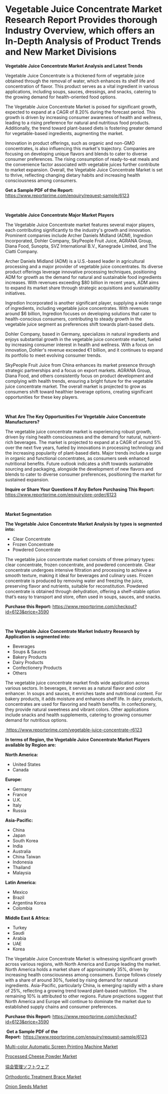 <p><h1>Vegetable Juice Concentrate Market Research Report Provides thorough Industry Overview, which offers an In-Depth Analysis of Product Trends and New Market Divisions</h1></p><p><strong>Vegetable Juice Concentrate Market Analysis and Latest Trends</strong></p>
<p><p>Vegetable Juice Concentrate is a thickened form of vegetable juice obtained through the removal of water, which enhances its shelf life and concentration of flavor. This product serves as a vital ingredient in various applications, including soups, sauces, dressings, and snacks, catering to the growing demand for health-oriented food options.</p><p>The Vegetable Juice Concentrate Market is poised for significant growth, expected to expand at a CAGR of 8.20% during the forecast period. This growth is driven by increasing consumer awareness of health and wellness, leading to a rising preference for natural and nutritious food products. Additionally, the trend toward plant-based diets is fostering greater demand for vegetable-based ingredients, augmenting the market.</p><p>Innovation in product offerings, such as organic and non-GMO concentrates, is also influencing this market's trajectory. Companies are focusing on developing unique flavors and blends to cater to diverse consumer preferences. The rising consumption of ready-to-eat meals and the convenience factor associated with vegetable juices further contribute to market expansion. Overall, the Vegetable Juice Concentrate Market is set to thrive, reflecting changing dietary habits and increasing health consciousness among consumers.</p></p>
<p><strong>Get a Sample PDF of the Report:&nbsp;</strong> <a href="https://www.reportprime.com/enquiry/request-sample/6123">https://www.reportprime.com/enquiry/request-sample/6123</a></p>
<p>&nbsp;</p>
<p><strong>Vegetable Juice Concentrate Major Market Players</strong></p>
<p><p>The Vegetable Juice Concentrate market features several major players, each contributing significantly to the industry's growth and innovation. Prominent companies include Archer Daniels Midland (ADM), Ingredion Incorporated, Dohler Company, SkyPeople Fruit Juice, AGRANA Group, Diana Food, Sunopta, SVZ International B.V., Kanegrade Limited, and The Ciatti Company.</p><p>Archer Daniels Midland (ADM) is a U.S.-based leader in agricultural processing and a major provider of vegetable juice concentrates. Its diverse product offerings leverage innovative processing techniques, positioning ADM for growth as the demand for natural and sustainable food ingredients increases. With revenues exceeding $80 billion in recent years, ADM aims to expand its market share through strategic acquisitions and sustainability initiatives.</p><p>Ingredion Incorporated is another significant player, supplying a wide range of ingredients, including vegetable juice concentrates. With revenues around $6 billion, Ingredion focuses on developing solutions that cater to health-conscious consumers, contributing to steady growth in the vegetable juice segment as preferences shift towards plant-based diets.</p><p>Dohler Company, based in Germany, specializes in natural ingredients and enjoys substantial growth in the vegetable juice concentrate market, fueled by increasing consumer interest in health and wellness. With a focus on innovation, Dohler's revenue exceeded €1 billion, and it continues to expand its portfolio to meet evolving consumer trends.</p><p>SkyPeople Fruit Juice from China enhances its market presence through strategic partnerships and a focus on export markets. AGRANA Group, Diana Food, and others consistently focus on product development and complying with health trends, ensuring a bright future for the vegetable juice concentrate market. The overall market is projected to grow as consumers shift toward healthier beverage options, creating significant opportunities for these key players.</p></p>
<p>&nbsp;</p>
<p><strong>What Are The Key Opportunities For Vegetable Juice Concentrate Manufacturers?</strong></p>
<p><p>The vegetable juice concentrate market is experiencing robust growth, driven by rising health consciousness and the demand for natural, nutrient-rich beverages. The market is projected to expand at a CAGR of around 5% over the next five years, fueled by innovations in processing technology and the increasing popularity of plant-based diets. Major trends include a surge in organic and functional concentrates, as consumers seek enhanced nutritional benefits. Future outlook indicates a shift towards sustainable sourcing and packaging, alongside the development of new flavors and blends to cater to diverse consumer preferences, positioning the market for sustained expansion.</p></p>
<p><strong>Inquire or Share Your Questions If Any Before Purchasing This Report:</strong> <a href="https://www.reportprime.com/enquiry/pre-order/6123">https://www.reportprime.com/enquiry/pre-order/6123</a></p>
<p>&nbsp;</p>
<p><strong>Market Segmentation</strong></p>
<p><strong>The Vegetable Juice Concentrate Market Analysis by types is segmented into:</strong></p>
<p><ul><li>Clear Concentrate</li><li>Frozen Concentrate</li><li>Powdered Concentrate</li></ul></p>
<p><p>The vegetable juice concentrate market consists of three primary types: clear concentrate, frozen concentrate, and powdered concentrate. Clear concentrate undergoes intensive filtration and processing to achieve a smooth texture, making it ideal for beverages and culinary uses. Frozen concentrate is produced by removing water and freezing the juice, preserving flavor and nutrients, suitable for reconstitution. Powdered concentrate is obtained through dehydration, offering a shelf-stable option that’s easy to transport and store, often used in soups, sauces, and snacks.</p></p>
<p><strong>Purchase this Report:&nbsp;</strong><a href="https://www.reportprime.com/checkout?id=6123&price=3590">https://www.reportprime.com/checkout?id=6123&price=3590</a></p>
<p>&nbsp;</p>
<p><strong>The Vegetable Juice Concentrate Market Industry Research by Application is segmented into:</strong></p>
<p><ul><li>Beverages</li><li>Soups & Sauces</li><li>Bakery Products</li><li>Dairy Products</li><li>Confectionery Products</li><li>Others</li></ul></p>
<p><p>The vegetable juice concentrate market finds wide application across various sectors. In beverages, it serves as a natural flavor and color enhancer. In soups and sauces, it enriches taste and nutritional content. For bakery products, it adds moisture and enhances shelf life. In dairy products, concentrates are used for flavoring and health benefits. In confectionery, they provide natural sweetness and vibrant colors. Other applications include snacks and health supplements, catering to growing consumer demand for nutritious options.</p></p>
<p><a href="https://www.reportprime.com/vegetable-juice-concentrate-r6123">&nbsp;https://www.reportprime.com/vegetable-juice-concentrate-r6123</a></p>
<p><strong>In terms of Region, the Vegetable Juice Concentrate Market Players available by Region are:</strong></p>
<p>
    <p> <strong> North America: </strong>
        <ul>
            <li>United States</li>
            <li>Canada</li>
        </ul>
        </p> 
    <p> <strong> Europe: </strong>
        <ul>
            <li>Germany</li>
            <li>France</li>
            <li>U.K.</li>
            <li>Italy</li>
            <li>Russia</li>
        </ul>
        </p> 
    <p> <strong> Asia-Pacific: </strong>
        <ul>
            <li>China</li>
            <li>Japan</li>
            <li>South Korea</li>
            <li>India</li>
            <li>Australia</li>
            <li>China Taiwan</li>
            <li>Indonesia</li>
            <li>Thailand</li>
            <li>Malaysia</li>
        </ul>
        </p> 
    <p> <strong> Latin America: </strong>
        <ul>
            <li>Mexico</li>
            <li>Brazil</li>
            <li>Argentina Korea</li>
            <li>Colombia</li>
        </ul>
        </p> 
    <p> <strong> Middle East & Africa: </strong>
        <ul>
            <li>Turkey</li>
            <li>Saudi</li>
            <li>Arabia</li>
            <li>UAE</li>
            <li>Korea</li>
        </ul>
    </p>
    </p>
<p><p>The Vegetable Juice Concentrate Market is witnessing significant growth across various regions, with North America and Europe leading the market. North America holds a market share of approximately 35%, driven by increasing health consciousness among consumers. Europe follows closely with a share of around 30%, fueled by rising demand for natural ingredients. Asia-Pacific, particularly China, is emerging rapidly with a share of 25%, reflecting a growing trend toward plant-based nutrition. The remaining 10% is attributed to other regions. Future projections suggest that North America and Europe will continue to dominate the market due to established supply chains and consumer preferences.</p></p>
<p><strong>Purchase this Report: </strong><a href="https://www.reportprime.com/checkout?id=6123&price=3590">https://www.reportprime.com/checkout?id=6123&price=3590</a></p>
<p>&nbsp;<strong>Get a Sample PDF of the Report:&nbsp;&nbsp;</strong><a href="https://www.reportprime.com/enquiry/request-sample/6123">https://www.reportprime.com/enquiry/request-sample/6123</a></p>
<p><strong></strong></p>
<p><p><a href="https://issuu.com/reportprime-2/docs/multi-color-automatic-screen-printi_457b0002589d29">Multi-color Automatic Screen Printing Machine Market</a></p><p><a href="https://github.com/SanjidaKhan901/Market-Research-Report-List-1/blob/main/processed-cheese-powder-market.md">Processed Cheese Powder Market</a></p><p><a href="https://medium.com/@qirvhhyf42/%E3%82%B0%E3%83%AD%E3%83%BC%E3%83%90%E3%83%AB%E5%8D%94%E4%BC%9A%E7%AE%A1%E7%90%86%E3%82%BD%E3%83%95%E3%83%88%E3%82%A6%E3%82%A7%E3%82%A2%E5%B8%82%E5%A0%B4%E3%81%AE%E5%8B%95%E5%90%91%E3%81%AB%E9%96%A2%E3%81%99%E3%82%8B%E6%88%A6%E7%95%A5%E7%9A%84%E3%82%A4%E3%83%B3%E3%82%B5%E3%82%A4%E3%83%88-2024%E5%B9%B4-2031%E5%B9%B4-179%E3%83%9A%E3%83%BC%E3%82%B8%E3%81%AB%E3%82%8F%E3%81%9F%E3%82%8B%E5%86%85%E5%AE%B9%E3%81%A7%E3%81%99-7384de5625f4">協会管理ソフトウェア</a></p><p><a href="https://issuu.com/reportprime-2/docs/orthodontic-treatment-brace-market-_f1ccbb385991fc">Orthodontic Treatment Brace Market</a></p><p><a href="https://www.linkedin.com/pulse/onion-seeds-market-size-type-baggedcanned-product-farmlandgreenhouseother-p8dgf?trackingId=jjo%2BMszQQjSXkSJZHbiQyQ%3D%3D">Onion Seeds Market</a></p></p>